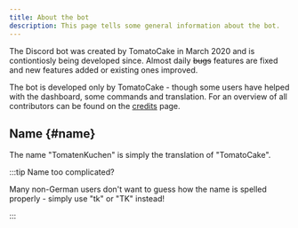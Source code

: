 ```yaml
---
title: About the bot
description: This page tells some general information about the bot.
---
```


The Discord bot was created by TomatoCake in March 2020 and is contiontiosly being developed since. Almost daily ~~bugs~~ features are fixed and new features added or existing ones improved.

The bot is developed only by TomatoCake - though some users have helped with the dashboard, some commands and translation.
For an overview of all contributors can be found on the [credits](https://tomatenkuchen.com/credits) page.

## Name {#name}

The name "TomatenKuchen" is simply the translation of "TomatoCake".

:::tip Name too complicated?

Many non-German users don't want to guess how the name is spelled properly - simply use "tk" or "TK" instead!

:::
